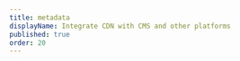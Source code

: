 ```yaml
---
title: metadata
displayName: Integrate CDN with CMS and other platforms
published: true
order: 20
---
```

